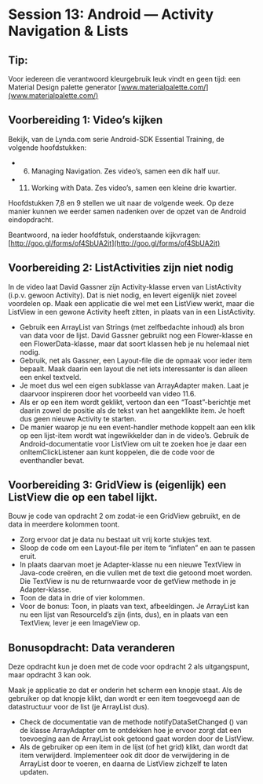 # Session 13: Android — Activity Navigation & Lists

## Tip:
Voor iedereen die verantwoord kleurgebruik leuk vindt en geen tijd:
een Material Design palette generator [www.materialpalette.com/](www.materialpalette.com/)

## Voorbereiding 1: Video’s kijken

Bekijk, van de Lynda.com serie Android-SDK Essential Training, de volgende hoofdstukken:

  * 6. Managing Navigation. Zes video’s, samen een dik half uur.
  * 11. Working with Data. Zes video’s, samen een kleine drie kwartier.

Hoofdstukken 7,8 en 9 stellen we uit naar de volgende week. Op deze manier kunnen we eerder samen nadenken over de opzet van de Android eindopdracht.

Beantwoord, na ieder hoofdfstuk, onderstaande kijkvragen:
[http://goo.gl/forms/of4SbUA2it](http://goo.gl/forms/of4SbUA2it)

## Voorbereiding 2: ListActivities zijn niet nodig

In de video laat David Gassner zijn Activity-klasse erven van ListActivity (i.p.v. gewoon Activity). Dat is niet nodig, en levert eigenlijk niet zoveel voordelen op.
Maak een applicatie die wel met een ListView werkt, maar die ListView in een gewone Activity heeft zitten, in plaats van in een ListActivity.

* Gebruik een ArrayList van Strings (met zelfbedachte inhoud) als bron van data voor de lijst. David Gassner gebruikt nog een Flower-klasse en een FlowerData-klasse, maar dat soort klassen heb je nu helemaal niet nodig.
* Gebruik, net als Gassner, een Layout-file die de opmaak voor ieder item bepaalt. Maak daarin een layout die net iets interessanter is dan alleen een enkel textveld.
* Je moet dus wel een eigen subklasse van ArrayAdapter maken. Laat je daarvoor inspireren door het voorbeeld van video 11.6.
* Als er op een item wordt geklikt, vertoon dan een “Toast”-berichtje met daarin zowel de positie als de tekst van het aangeklikte item. Je hoeft dus geen nieuwe Activity te starten.
* De manier waarop je nu een event-handler methode koppelt aan een klik op een lijst-item wordt wat ingewikkelder dan in de video’s. Gebruik de Android-documentatie voor ListView om uit te zoeken hoe je daar een onItemClickListener aan kunt koppelen, die de code voor de eventhandler bevat.

## Voorbereiding 3: GridView is (eigenlijk) een ListView die op een tabel lijkt.

Bouw je code van opdracht 2 om zodat-ie een GridView gebruikt, en de data in meerdere kolommen toont.

* Zorg ervoor dat je data nu bestaat uit vrij korte stukjes text.
* Sloop de code om een Layout-file per item te “inflaten” en aan te passen eruit.
* In plaats daarvan moet je Adapter-klasse nu een nieuwe TextView in Java-code creëren, en die vullen met de text die getoond moet worden. Die TextView is nu de returnwaarde voor de getView methode in je Adapter-klasse.
* Toon de data in drie of vier kolommen.
* Voor de bonus: Toon, in plaats van text, afbeeldingen. Je ArrayList kan nu een lijst van ResourceId’s zijn (ints, dus), en in plaats van een TextView, lever je een ImageView op.

## Bonusopdracht: Data veranderen

Deze opdracht kun je doen met de code voor opdracht 2 als uitgangspunt, maar opdracht 3 kan ook.

Maak je applicatie zo dat er onderin het scherm een knopje staat. Als de gebruiker op dat knopje klikt, dan wordt er een item toegevoegd aan de datastructuur voor de list (je ArrayList dus).

* Check de documentatie van de methode notifyDataSetChanged () van de klasse ArrayAdapter om te ontdekken hoe je ervoor zorgt dat een toevoeging aan de ArrayList ook getoond gaat worden door de ListView.
* Als de gebruiker op een item in de lijst (of het grid) klikt, dan wordt dat item verwijderd. Implementeer ook dit door de verwijdering in de ArrayList door te voeren, en daarna de ListView zichzelf te laten updaten.
